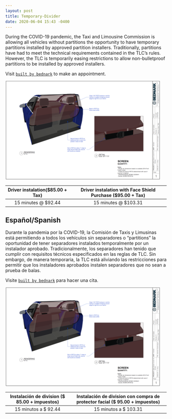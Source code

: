 ```yaml
---
layout: post
title: Temporary-Divider
date: 2020-06-04 15:43 -0400
---
```


During the COVID-19 pandemic, the Taxi and Limousine Commission is allowing all vehicles without partitions the opportunity to have temporary partitions installed by approved partition installers. Traditionally, partitions have had to meet the technical requirements contained in the TLC’s rules. However, the TLC is temporarily easing restrictions to allow non-bulletproof partitions to be installed by approved installers.

Visit [`built by bednark`](https://builtbybednark.com/) to make an appointment.

![partition](/images/bednark.png)

Driver instalation($85.00 + Tax) | Driver instalation with Face Shield Purchase ($95.00 + Tax)
:-------------------------:|:-------------------------:
15 minutes @ $92.44 | 15 minutes @ $103.31

## Español/Spanish

Durante la pandemia por la COVID-19, la Comisión de Taxis y Limusinas está permitiendo a todos los vehículos sin separadores o “partitions” la oportunidad de tener separadores instalados temporalmente por un instalador aprobado. Tradicionalmente, los separadores han tenido que cumplir con requisitos técnicos especificados en las reglas de TLC. Sin embargo, de manera temporaria, la TLC está aliviando las restricciones para permitir que los instaladores aprobados instalen separadores que no sean a prueba de balas.

Visite [`built by bednark`](https://builtbybednark.com/) para hacer una cita.

![partition](/images/bednark.png)


Instalación de division ($ 85.00 + impuestos) | Instalación de division con compra de protector facial ($ 95.00 + impuestos)
:-------------------------:|:-------------------------:
15 minutos a $ 92.44 | 15 minutos a $ 103.31
